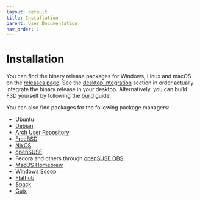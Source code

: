 ```yaml
---
layout: default
title: Installation
parent: User Documentation
nav_order: 1
---
```


# Installation

You can find the binary release packages for Windows, Linux and macOS on the [releases page](https://github.com/f3d-app/f3d/releases).
See the [desktop integration](DESKTOP_INTEGRATION.md) section in order actually integrate the binary release in your desktop.
Alternatively, you can build F3D yourself by following the [build](dev/BUILD.md) guide.

You can also find packages for the following package managers:

- [Ubuntu](https://packages.ubuntu.com/search?keywords=f3d&searchon=names&exact=1&suite=all&section=all)
- [Debian](https://packages.debian.org/search?keywords=f3d&searchon=names&exact=1&suite=all&section=all)
- [Arch User Repository](https://aur.archlinux.org/packages/f3d)
- [FreeBSD](https://cgit.freebsd.org/ports/tree/graphics/f3d)
- [NixOS](https://search.nixos.org/packages?channel=22.05&show=f3d&from=0&size=50&sort=relevance&type=packages&query=f3d)
- [openSUSE](https://software.opensuse.org/package/f3d)
- Fedora and others through [openSUSE OBS](https://build.opensuse.org/package/show/home:AndnoVember:F3D/f3d)
- [MacOS Homebrew](https://formulae.brew.sh/formula/f3d)
- [Windows Scoop](https://scoop.sh/#/apps?q=f3d&s=0&d=1&o=true)
- [Flathub](https://flathub.org/apps/details/io.github.f3d_app.f3d)
- [Spack](https://packages.spack.io/package.html?name=f3d)
- [Guix](https://guix.gnu.org/en/packages/f3d-1.3.1/)

